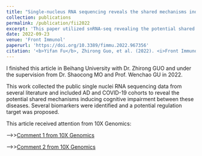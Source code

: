 ```yaml
---
title: "Single-nucleus RNA sequencing reveals the shared mechanisms inducing cognitive impairment between COVID-19 and Alzheimer’s disease"
collection: publications
permalink: /publication/fii2022
excerpt: 'This paper utilized snRNA-seq revealing the potential shared neural change in the COVID-19 and AD patients'
date: 2022-09-23
venue: 'Front Immunol'
paperurl: 'https://doi.org/10.3389/fimmu.2022.967356'
citation: '<b>Yifan Fu</b>, Zhirong Guo, et al. (2022). <i>Front Immunol</i>. 13:967356.'
---
```


I finished this article in Beihang University with Dr. Zhirong GUO and under the supervision from Dr. Shaocong MO and Prof. Wenchao GU in 2022.  
  
This work collected the public single nuclei RNA sequencing data from several literature and included AD and COVID-19 cohorts to reveal the potential shared mechanisms inducing cognitive impairment between these diseases. Several biomarkers were identified and a potential regulation target was proposed.  
  
This article received attention from 10X Genomics:  
  
-->>[Comment 1 from 10X Genomics](https://www.10xgenomics.com/en/blog/from-brain-fog-to-atrophy-links-between-covid-19-and-alzheimer’s-disease)  
  
-->>[Comment 2 from 10X Genomics](https://www.10xgenomics.com/blog/the-gold-standard-transformed-taking-single-cell-rna-seq-further-than-ever-before)
